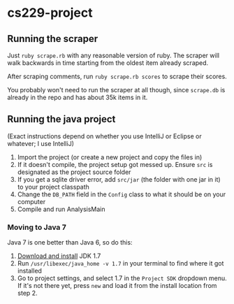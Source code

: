 cs229-project
=============

## Running the scraper

Just `ruby scrape.rb` with any reasonable version of ruby. The scraper will walk backwards in time starting from the oldest item already scraped. 

After scraping comments, run `ruby scrape.rb scores` to scrape their scores. 

You probably won't need to run the scraper at all though, since `scrape.db` is already in the repo and has about 35k items in it.

## Running the java project

(Exact instructions depend on whether you use IntelliJ or Eclipse or whatever; I use IntelliJ)

1. Import the project (or create a new project and copy the files in)
2. If it doesn't compile, the project setup got messed up. Ensure `src` is designated as the project source folder
3. If you get a sqlite driver error, add `src/jar` (the folder with one jar in it) to your project classpath
4. Change the `DB_PATH` field in the `Config` class to what it should be on your computer
5. Compile and run AnalysisMain

### Moving to Java 7

Java 7 is one better than Java 6, so do this:

1. [Download and install](http://www.oracle.com/technetwork/java/javase/downloads/jdk7-downloads-1880260.html) JDK 1.7
2. Run `/usr/libexec/java_home -v 1.7` in your terminal to find where it got installed
3. Go to project settings, and select 1.7 in the `Project SDK` dropdown menu. If it's not there yet, press `new` and load it from the install location from step 2.
